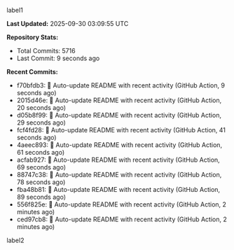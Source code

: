 
label1 
<!-- ACTIVITY_START -->
**Last Updated:** 2025-09-30 03:09:55 UTC

**Repository Stats:**
- Total Commits: 5716
- Last Commit: 9 seconds ago

**Recent Commits:**
- f70bfdb3: 🤖 Auto-update README with recent activity (GitHub Action, 9 seconds ago)
- 2015d46e: 🤖 Auto-update README with recent activity (GitHub Action, 20 seconds ago)
- d05b8f99: 🤖 Auto-update README with recent activity (GitHub Action, 29 seconds ago)
- fcf4fd28: 🤖 Auto-update README with recent activity (GitHub Action, 41 seconds ago)
- 4aeec893: 🤖 Auto-update README with recent activity (GitHub Action, 61 seconds ago)
- acfab927: 🤖 Auto-update README with recent activity (GitHub Action, 69 seconds ago)
- 88747c38: 🤖 Auto-update README with recent activity (GitHub Action, 78 seconds ago)
- fba48b81: 🤖 Auto-update README with recent activity (GitHub Action, 89 seconds ago)
- 556f825e: 🤖 Auto-update README with recent activity (GitHub Action, 2 minutes ago)
- ced97cb8: 🤖 Auto-update README with recent activity (GitHub Action, 2 minutes ago)
<!-- ACTIVITY_END -->

label2

